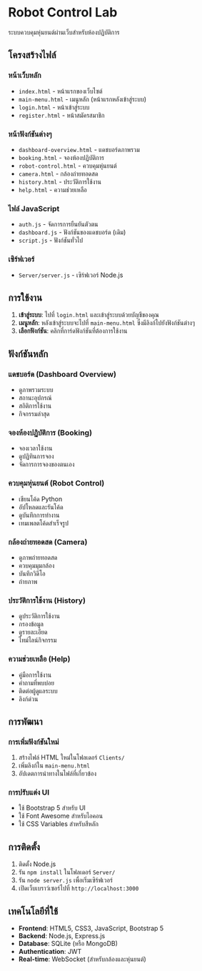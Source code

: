 # Robot Control Lab

ระบบควบคุมหุ่นยนต์ผ่านเว็บสำหรับห้องปฏิบัติการ

## โครงสร้างไฟล์

### หน้าเว็บหลัก
- `index.html` - หน้าแรกของเว็บไซต์
- `main-menu.html` - เมนูหลัก (หน้าแรกหลังเข้าสู่ระบบ)
- `login.html` - หน้าเข้าสู่ระบบ
- `register.html` - หน้าสมัครสมาชิก

### หน้าฟังก์ชันต่างๆ
- `dashboard-overview.html` - แดชบอร์ดภาพรวม
- `booking.html` - จองห้องปฏิบัติการ
- `robot-control.html` - ควบคุมหุ่นยนต์
- `camera.html` - กล้องถ่ายทอดสด
- `history.html` - ประวัติการใช้งาน
- `help.html` - ความช่วยเหลือ

### ไฟล์ JavaScript
- `auth.js` - จัดการการยืนยันตัวตน
- `dashboard.js` - ฟังก์ชันของแดชบอร์ด (เดิม)
- `script.js` - ฟังก์ชันทั่วไป

### เซิร์ฟเวอร์
- `Server/server.js` - เซิร์ฟเวอร์ Node.js

## การใช้งาน

1. **เข้าสู่ระบบ**: ไปที่ `login.html` และเข้าสู่ระบบด้วยบัญชีของคุณ
2. **เมนูหลัก**: หลังเข้าสู่ระบบจะไปที่ `main-menu.html` ซึ่งมีลิงก์ไปยังฟังก์ชันต่างๆ
3. **เลือกฟังก์ชัน**: คลิกที่การ์ดฟังก์ชันที่ต้องการใช้งาน

## ฟังก์ชันหลัก

### แดชบอร์ด (Dashboard Overview)
- ดูภาพรวมระบบ
- สถานะอุปกรณ์
- สถิติการใช้งาน
- กิจกรรมล่าสุด

### จองห้องปฏิบัติการ (Booking)
- จองเวลาใช้งาน
- ดูปฏิทินการจอง
- จัดการการจองของตนเอง

### ควบคุมหุ่นยนต์ (Robot Control)
- เขียนโค้ด Python
- อัปโหลดและรันโค้ด
- ดูบันทึกการทำงาน
- เทมเพลตโค้ดสำเร็จรูป

### กล้องถ่ายทอดสด (Camera)
- ดูภาพถ่ายทอดสด
- ควบคุมมุมกล้อง
- บันทึกวิดีโอ
- ถ่ายภาพ

### ประวัติการใช้งาน (History)
- ดูประวัติการใช้งาน
- กรองข้อมูล
- ดูรายละเอียด
- ไทม์ไลน์กิจกรรม

### ความช่วยเหลือ (Help)
- คู่มือการใช้งาน
- คำถามที่พบบ่อย
- ติดต่อผู้ดูแลระบบ
- ลิงก์ด่วน

## การพัฒนา

### การเพิ่มฟังก์ชันใหม่
1. สร้างไฟล์ HTML ใหม่ในโฟลเดอร์ `Clients/`
2. เพิ่มลิงก์ใน `main-menu.html`
3. อัปเดตการนำทางในไฟล์ที่เกี่ยวข้อง

### การปรับแต่ง UI
- ใช้ Bootstrap 5 สำหรับ UI
- ใช้ Font Awesome สำหรับไอคอน
- ใช้ CSS Variables สำหรับสีหลัก

## การติดตั้ง

1. ติดตั้ง Node.js
2. รัน `npm install` ในโฟลเดอร์ `Server/`
3. รัน `node server.js` เพื่อเริ่มเซิร์ฟเวอร์
4. เปิดเว็บเบราว์เซอร์ไปที่ `http://localhost:3000`

## เทคโนโลยีที่ใช้

- **Frontend**: HTML5, CSS3, JavaScript, Bootstrap 5
- **Backend**: Node.js, Express.js
- **Database**: SQLite (หรือ MongoDB)
- **Authentication**: JWT
- **Real-time**: WebSocket (สำหรับกล้องและหุ่นยนต์) 